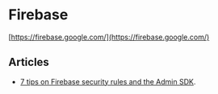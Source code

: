 
# Firebase


[https://firebase.google.com/](https://firebase.google.com/)


## Articles

- [7 tips on Firebase security rules and the Admin SDK](https://firebase.blog/posts/2019/03/firebase-security-rules-admin-sdk-tips).
